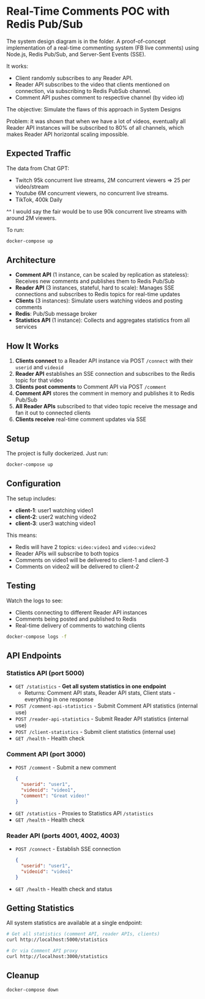 # Real-Time Comments POC with Redis Pub/Sub

The system design diagram is in the folder.
A proof-of-concept implementation of a real-time commenting system (FB live comments) using Node.js, Redis Pub/Sub, and Server-Sent Events (SSE).

It works:
- Client randomly subscribes to any Reader API.
- Reader API subscribes to the video that clients mentioned on connection, via subscribing to Redis PubSub channel.
- Comment API pushes comment to respective channel (by video id)

The objective: Simulate the flaws of this approach in System Designs

Problem: it was shown that when we have a lot of videos, eventually all Reader API instances will be subscribed to 80% of all channels, which makes Reader API horizontal scaling impossible.

## Expected Traffic

The data from Chat GPT:
- Twitch 95k concurrent live streams, 2M concurrent viewers => 25 per video/stream
- Youtube 6M concurrent viewers, no concurrent live streams.
- TikTok, 400k Daily

^^ I would say the fair would be to use 90k concurrent live streams with around 2M viewers.

To run:
```bash
docker-compose up
```

## Architecture

- **Comment API** (1 instance, can be scaled by replication as stateless): Receives new comments and publishes them to Redis Pub/Sub
- **Reader API** (3 instances, stateful, hard to scale): Manages SSE connections and subscribes to Redis topics for real-time updates
- **Clients** (3 instances): Simulate users watching videos and posting comments
- **Redis**: Pub/Sub message broker
- **Statistics API** (1 instance): Collects and aggregates statistics from all services

## How It Works

1. **Clients connect** to a Reader API instance via POST `/connect` with their `userid` and `videoid`
2. **Reader API** establishes an SSE connection and subscribes to the Redis topic for that video
3. **Clients post comments** to Comment API via POST `/comment`
4. **Comment API** stores the comment in memory and publishes it to Redis Pub/Sub
5. **All Reader APIs** subscribed to that video topic receive the message and fan it out to connected clients
6. **Clients receive** real-time comment updates via SSE

## Setup

The project is fully dockerized. Just run:

```bash
docker-compose up
```

## Configuration

The setup includes:
- **client-1**: user1 watching video1
- **client-2**: user2 watching video2  
- **client-3**: user3 watching video1

This means:
- Redis will have 2 topics: `video:video1` and `video:video2`
- Reader APIs will subscribe to both topics
- Comments on video1 will be delivered to client-1 and client-3
- Comments on video2 will be delivered to client-2

## Testing

Watch the logs to see:
- Clients connecting to different Reader API instances
- Comments being posted and published to Redis
- Real-time delivery of comments to watching clients

```bash
docker-compose logs -f
```

## API Endpoints

### Statistics API (port 5000)
- `GET /statistics` - **Get all system statistics in one endpoint**
  - Returns: Comment API stats, Reader API stats, Client stats - everything in one response
- `POST /comment-api-statistics` - Submit Comment API statistics (internal use)
- `POST /reader-api-statistics` - Submit Reader API statistics (internal use)
- `POST /client-statistics` - Submit client statistics (internal use)
- `GET /health` - Health check

### Comment API (port 3000)
- `POST /comment` - Submit a new comment
  ```json
  {
    "userid": "user1",
    "videoid": "video1", 
    "comment": "Great video!"
  }
  ```
- `GET /statistics` - Proxies to Statistics API `/statistics`
- `GET /health` - Health check

### Reader API (ports 4001, 4002, 4003)
- `POST /connect` - Establish SSE connection
  ```json
  {
    "userid": "user1",
    "videoid": "video1"
  }
  ```
- `GET /health` - Health check and status

## Getting Statistics

All system statistics are available at a single endpoint:

```bash
# Get all statistics (comment API, reader APIs, clients)
curl http://localhost:5000/statistics

# Or via Comment API proxy
curl http://localhost:3000/statistics
```

## Cleanup

```bash
docker-compose down
```
